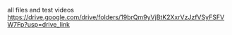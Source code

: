 all files and test videos
https://drive.google.com/drive/folders/19brQm9yVjBtK2XxrVzJzfVSyFSFVW7Fp?usp=drive_link
